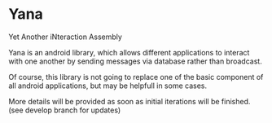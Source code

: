 # Yana
Yet Another iNteraction Assembly

Yana is an android library, which allows different applications to interact with one another by sending messages via database rather than broadcast.

Of course, this library is not going to replace one of the basic component of all android applications, but may be helpfull in some cases.

More details will be provided as soon as initial iterations will be finished.
(see develop branch for updates)
